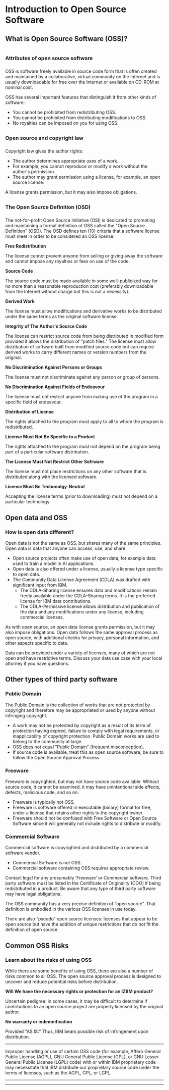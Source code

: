 # Introduction to Open Source Software

## What is Open Source Software (OSS)?

#
### Attributes of open source software
###

OSS is software freely available in source code form that is often created and maintained by a collaborative, virtual community on the Internet and is usually downloadable for free over the Internet or available on CD-ROM at nominal cost.

OSS has several important features that distinguish it from other kinds of software:

- You cannot be prohibited from redistributing OSS.
- You cannot be prohibited from distributing modifications to OSS.
- No royalties can be imposed on you for using OSS.

##
### Open source and copyright law
###

Copyright law gives the author rights:

- The author determines appropriate uses of a work.
- For example, you cannot reproduce or modify a work without the author's permission.
- The author may grant permission using a license, for example, an open source license.

A license grants permission, but it may also impose obligations.

##
### The Open Source Definition (OSD)
###

The not-for-profit Open Source Initiative (OSI) is dedicated to promoting and maintaining a formal definition of OSS called the "Open Source Definition" (OSD). The OSD defines ten (10) criteria that a software license must meet in order to be considered an OSS license.


**Free Redistribution**

The license cannot prevent anyone from selling or giving away the software and cannot impose any royalties or fees on use of the code.


**Source Code**

The source code must be made available in some well-publicized way for no more than a reasonable reproduction cost (preferably downloadable from the Internet without charge but this is not a necessity). 


**Derived Work**

The license must allow modifications and derivative works to be distributed under the same terms as the original software license.

**Integrity of The Author's Source Code**

The license can restrict source code from being distributed in modified form provided it allows the distribution of "patch files." The license must allow distribution of software built from modified source code but can require derived works to carry different names or version numbers from the original.

**No Discrimination Against Persons or Groups**

The license must not discriminate against any person or group of persons.

**No Discrimination Against Fields of Endeavour**

The license must not restrict anyone from making use of the program in a specific field of endeavour.

**Distribution of License**

The rights attached to the program must apply to all to whom the program is redistributed.

**License Must Not Be Specific to a Product**

The rights attached to the program must not depend on the program being part of a particular software distribution.

**The License Must Not Restrict Other Sofrware**

The license must not place restrictions on any other software that is distributed along with the licensed software.

**License Must Be Techonolgy-Neutral**

Accepting the license terms (prior to downloading) must not depend on a particular technology.

## Open data and OSS

### How is open data different?

Open data is not the same as OSS, but shares many of the same principles. Open data is data that anyone can access, use, and share. 

- Open source projects often make use of open data, for example data used to train a model in AI applications.
- Open data is also offered under a license, usually a license type specific to open data.
- The Community Data License Agreement (CDLA) was drafted with significant input from IBM.
    - The CDLA-Sharing license ensures data and modifications remain freely available under the CDLA-Sharing terms. It is the preferred license for IBM data contributions.
    - The CDLA-Permissive license allows distribution and publication of the data and any modifications under any license, including commercial licenses.

As with open source, an open data license grants permission, but it may also impose obligations. Open data follows the same approval process as open source, with additional checks for privacy, personal information, and other aspects specific to data. 

Data can be provided under a variety of licenses, many of which are not open and have restrictive terms. Discuss your data use case with your local attorney if you have questions. 

## Other types of third party software

### Public Domain

The Public Domain is the collection of works that are not protected by copyright and therefore may be appropriated or used by anyone without infringing copyright.

-  A work may not be protected by copyright as a result of its term of protection having expired, failure to comply with legal requirements, or inapplicability of copyright protection. Public Domain works are said to belong to the community at large.
- OSS does not equal "Public Domain" (frequent misconception).
- If source code is available, treat this as open source software; be sure to follow the Open Source Approval Process. 

### Freeware

Freeware is copyrighted, but may not have source code available. Without source code, it cannot be examined, it may have unintentional side effects, defects, malicious code, and so on.

- Freeware is typically not OSS.
- Freeware is software offered in executable (binary) format for free, under a license that retains other rights to the copyright owner.
- Freeware should not be confused with Free Software or Open Source Software since it will generally not include rights to distribute or modify. 

### Commercial Software

Commercial software is copyrighted and distributed by a commercial software vendor.

- Commercial Software is not OSS.
- Commercial software containing OSS requires appropriate review. 

Contact legal for any presumably ‘Freeware’ or Commercial software. Third party software must be listed in the Certificate of Originality (COO) if being redistributed in a product. Be aware that any type of third party software may have legal obligations.

The OSS community has a very precise definition of “open source”. That definition is embodied in the various OSS licenses in use today.

There are also “pseudo” open source licenses: licenses that appear to be open source but have the addition of unique restrictions that do not fit the definition of open source.

## 
## Common OSS Risks

### Learn about the risks of using OSS

While there are some benefits of using OSS, there are also a number of risks common to all OSS. The open source approval process is designed to uncover and reduce potential risks before distribution.

**Will We have the necessary rights or protection for an IZBM product?**

Uncertain pedigree: in some cases, it may be difficult to determine if contributions to an open source project are properly licensed by the original author.

**No warranty or indemnification**

Provided "AS IS:" Thus, IBM bears possible risk of infringement upon distribution.

****

Improper handling or use of certain OSS code (for example, Affero General Public License (AGPL), GNU General Public License (GPL), or GNU Lesser General Public License (LGPL) code) with or within IBM proprietary code may necessitate that IBM distribute our proprietary source code under the terms of licenses, such as the AGPL, GPL, or LGPL.


****

****

